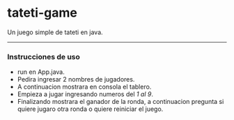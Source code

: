 # tateti-game
Un juego simple de tateti en java.

---
### Instrucciones de uso
- run en App.java.
- Pedira ingresar 2 nombres de jugadores.
- A continuacion mostrara en consola el tablero.
- Empieza a jugar ingresando numeros del *1 al 9*.
- Finalizando mostrara el ganador de la ronda, a continuacion pregunta si quiere jugaro otra ronda o quiere reiniciar el juego.
